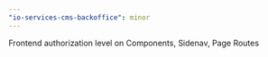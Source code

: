 ```yaml
---
"io-services-cms-backoffice": minor
---
```


Frontend authorization level on Components, Sidenav, Page Routes

